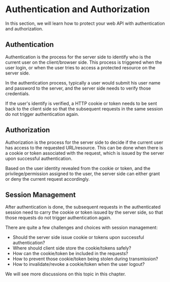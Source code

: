 # Authentication and Authorization

In this section, we will learn how to protect your web API with authentication and authorization.

## Authentication

Authentication is the process for the server side to identify who is the current user on the client/browser side. This process is triggered when the user login, or when the user tries to access a protected resource on the server side.

In the authentication process, typically a user would submit his user name and password to the server, and the server side needs to verify those credentials.

If the user's identify is verified, a HTTP cookie or token needs to be sent back to the client side so that the subsequent requests in the same session do not trigger authentication again.

## Authorization

Authorization is the process for the server side to decide if the current user has access to the requested URL/resource. This can be done when there is a cookie or token associated with the request, which is issued by the server upon successful authentication.

Based on the user identity revealed from the cookie or token, and the privilege/permission assigned to the user, the server side can either grant or deny the current request accordingly.

## Session Management

After authentication is done, the subsequent requests in the authenticated session need to carry the cookie or token issued by the server side, so that those requests do not trigger authentication again.

There are quite a few challenges and choices with session management:

* Should the server side issue cookie or tokens upon successful authentication?
* Where should client side store the cookie/tokens safely?
* How can the cookie/token be included in the requests?
* How to prevent those cookie/token being stolen during transmission?
* How to invalidate/revoke a cookie/token when the user logout?

We will see more discussions on this topic in this chapter.

